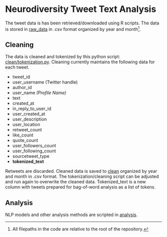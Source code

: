 # Neurodiversity Tweet Text Analysis

The tweet data is has been retrieved/downloaded using R scripts. The data is stored in [raw_data](raw_data) in .csv format organized by year and month[^note].

## Cleaning
The data is cleaned and tokenized by this python script: [clean/tokenization.py](clean/tokenization.py). Cleaning currently maintains the following data for each tweet.
- tweet_id
- user_username (Twitter handle)
- author_id
- user_name *(Profile Name)*
- text
- created_at
- in_reply_to_user_id
- user_created_at
- user_description
- user_location
- retweet_count
- like_count
- quote_count
- user_followers_count
- user_following_count
- sourcetweet_type
- **tokenized_text**

Retweets are discarded. Cleaned data is saved to [clean](clean) organized by year and month in .csv format. The tokenization/cleaning script can be adjusted and run again to overwrite the cleaned data. Tokenized_text is a new column with tweets prepared for bag-of-word analysis as a list of tokens.

## Analysis
NLP models and other analysis methods are scripted in [analysis](analysis).

[^note]: All filepaths in the code are relative to the root of the repository.